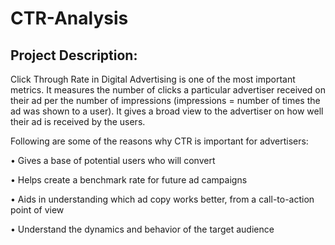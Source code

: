 # CTR-Analysis


## Project Description:
Click Through Rate in Digital Advertising is one of the most important metrics. It measures the number of clicks a particular advertiser received on their ad per the number of impressions (impressions = number of times the ad was shown to a user). It gives a broad view to the advertiser on how well their ad is received by the users. 

Following are some of the reasons why CTR is important for advertisers:

• Gives a base of potential users who will convert

• Helps create a benchmark rate for future ad campaigns

• Aids in understanding which ad copy works better, from a call-to-action point of view

• Understand the dynamics and behavior of the target audience
